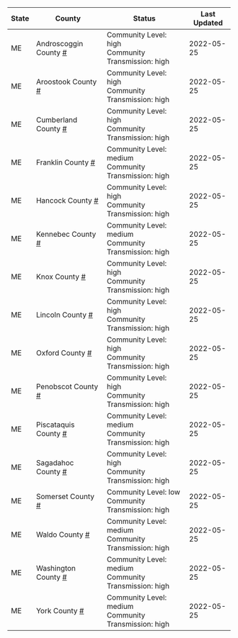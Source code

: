 State | County | Status | Last Updated
--- | --- | --- | --- 
ME | Androscoggin County <a href="#androscoggin_county">#</a> | <a name="androscoggin_county"></a>Community Level: high<br/>Community Transmission: high | 2022-05-25
ME | Aroostook County <a href="#aroostook_county">#</a> | <a name="aroostook_county"></a>Community Level: high<br/>Community Transmission: high | 2022-05-25
ME | Cumberland County <a href="#cumberland_county">#</a> | <a name="cumberland_county"></a>Community Level: high<br/>Community Transmission: high | 2022-05-25
ME | Franklin County <a href="#franklin_county">#</a> | <a name="franklin_county"></a>Community Level: medium<br/>Community Transmission: high | 2022-05-25
ME | Hancock County <a href="#hancock_county">#</a> | <a name="hancock_county"></a>Community Level: high<br/>Community Transmission: high | 2022-05-25
ME | Kennebec County <a href="#kennebec_county">#</a> | <a name="kennebec_county"></a>Community Level: medium<br/>Community Transmission: high | 2022-05-25
ME | Knox County <a href="#knox_county">#</a> | <a name="knox_county"></a>Community Level: high<br/>Community Transmission: high | 2022-05-25
ME | Lincoln County <a href="#lincoln_county">#</a> | <a name="lincoln_county"></a>Community Level: high<br/>Community Transmission: high | 2022-05-25
ME | Oxford County <a href="#oxford_county">#</a> | <a name="oxford_county"></a>Community Level: high<br/>Community Transmission: high | 2022-05-25
ME | Penobscot County <a href="#penobscot_county">#</a> | <a name="penobscot_county"></a>Community Level: high<br/>Community Transmission: high | 2022-05-25
ME | Piscataquis County <a href="#piscataquis_county">#</a> | <a name="piscataquis_county"></a>Community Level: medium<br/>Community Transmission: high | 2022-05-25
ME | Sagadahoc County <a href="#sagadahoc_county">#</a> | <a name="sagadahoc_county"></a>Community Level: high<br/>Community Transmission: high | 2022-05-25
ME | Somerset County <a href="#somerset_county">#</a> | <a name="somerset_county"></a>Community Level: low<br/>Community Transmission: high | 2022-05-25
ME | Waldo County <a href="#waldo_county">#</a> | <a name="waldo_county"></a>Community Level: medium<br/>Community Transmission: high | 2022-05-25
ME | Washington County <a href="#washington_county">#</a> | <a name="washington_county"></a>Community Level: medium<br/>Community Transmission: high | 2022-05-25
ME | York County <a href="#york_county">#</a> | <a name="york_county"></a>Community Level: medium<br/>Community Transmission: high | 2022-05-25
